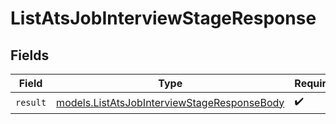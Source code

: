 # ListAtsJobInterviewStageResponse


## Fields

| Field                                                                                            | Type                                                                                             | Required                                                                                         | Description                                                                                      |
| ------------------------------------------------------------------------------------------------ | ------------------------------------------------------------------------------------------------ | ------------------------------------------------------------------------------------------------ | ------------------------------------------------------------------------------------------------ |
| `result`                                                                                         | [models.ListAtsJobInterviewStageResponseBody](../models/listatsjobinterviewstageresponsebody.md) | :heavy_check_mark:                                                                               | N/A                                                                                              |